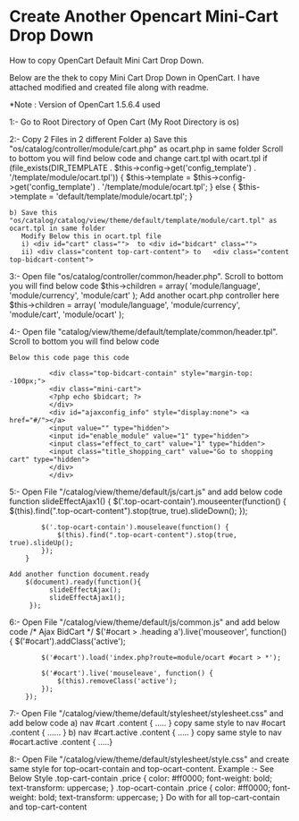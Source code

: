 # Create Another Opencart Mini-Cart Drop Down
How to copy OpenCart Default Mini Cart Drop Down.

Below are the thek to copy Mini Cart Drop Down in OpenCart.
I have attached modified and created file along with readme.

*Note : Version of OpenCart 1.5.6.4 used

1:- Go to Root Directory of Open Cart (My Root Directory is os)

2:- Copy 2 Files in 2 different Folder
    a) Save this "os/catalog/controller/module/cart.php" as ocart.php in same folder
       Scroll to bottom you will find below code and change cart.tpl with ocart.tpl
   	if (file_exists(DIR_TEMPLATE . $this->config->get('config_template') . '/template/module/ocart.tpl')) {
			$this->template = $this->config->get('config_template') . '/template/module/ocart.tpl';
		} else {
			$this->template = 'default/template/module/ocart.tpl';
		}

    b) Save this "os/catalog/catalog/view/theme/default/template/module/cart.tpl" as ocart.tpl in same folder
       Modify Below this in ocart.tpl file
       i) <div id="cart" class="">  to <div id="bidcart" class="">
       ii) <div class="content top-cart-content"> to   <div class="content top-bidcart-content">
       
3:- Open file "os/catalog/controller/common/header.php". Scroll to bottom you will find below code
    $this->children = array( 'module/language', 'module/currency', 'module/cart' );
    Add another ocart.php controller here
    $this->children = array( 'module/language', 'module/currency', 'module/cart', 'module/ocart' );

4:- Open file "catalog/view/theme/default/template/common/header.tpl". Scroll to bottom you will find below code
           <div class="top-cart-contain">
            <div class="mini-cart"> 
            <?php echo $cart; ?>
            </div>
            <div id="ajaxconfig_info" style="display:none"> <a href="#/"></a>
            <input value="" type="hidden">
            <input id="enable_module" value="1" type="hidden">
            <input class="effect_to_cart" value="1" type="hidden">
            <input class="title_shopping_cart" value="Go to shopping cart" type="hidden">
            </div>
            </div>  
            
    Below this code page this code
    
              <div class="top-bidcart-contain" style="margin-top: -100px;">
              <div class="mini-cart"> 
              <?php echo $bidcart; ?>
              </div>
              <div id="ajaxconfig_info" style="display:none"> <a href="#/"></a>
              <input value="" type="hidden">
              <input id="enable_module" value="1" type="hidden">
              <input class="effect_to_cart" value="1" type="hidden">
              <input class="title_shopping_cart" value="Go to shopping cart" type="hidden">
              </div>
              </div>

5:- Open File "/catalog/view/theme/default/js/cart.js" and add below code 
        function slideEffectAjax1() {
          $('.top-ocart-contain').mouseenter(function() { 
                $(this).find(".top-ocart-content").stop(true, true).slideDown();
            });
    
            $('.top-ocart-contain').mouseleave(function() {
                $(this).find(".top-ocart-content").stop(true, true).slideUp();
            });
        }
    
    Add another function document.ready
        $(document).ready(function(){
              slideEffectAjax();
              slideEffectAjax1();
         });  
     
6:- Open File "/catalog/view/theme/default/js/common.js" and add below code
    	/* Ajax BidCart */
    	$('#ocart > .heading a').live('mouseover', function() { 
    		$('#ocart').addClass('active');
    		
    		$('#ocart').load('index.php?route=module/ocart #ocart > *');
    		
    		$('#ocart').live('mouseleave', function() {
    			$(this).removeClass('active');
    		});
    	});
    
7:- Open File "/catalog/view/theme/default/stylesheet/stylesheet.css" and add below code
    a) nav #cart .content { ..... } copy same style to nav #ocart .content { ...... }
    b) nav #cart.active .content { ..... } copy same style to nav #ocart.active .content { .....} 

8:- Open File "/catalog/view/theme/default/stylesheet/style.css" and create same style for
    top-ocart-contain and top-ocart-content.
     Example :- See Below Style 
            .top-cart-contain .price {
            	color: #ff0000;
            	font-weight: bold;
            	text-transform: uppercase;
            }
            .top-ocart-contain .price {
            	color: #ff0000;
            	font-weight: bold;
            	text-transform: uppercase;
            }
     Do with for all top-cart-contain and top-cart-content

